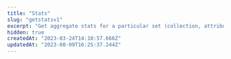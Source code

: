 ```yaml
---
title: "Stats"
slug: "getstatsv1"
excerpt: "Get aggregate stats for a particular set (collection, attribute or single token)"
hidden: true
createdAt: "2023-03-24T14:10:57.666Z"
updatedAt: "2023-08-09T16:25:37.244Z"
---
```

